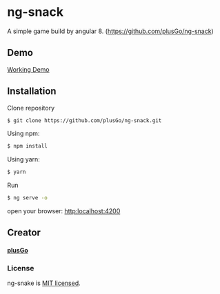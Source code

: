 # ng-snack

A simple game build by angular 8. (https://github.com/plusGo/ng-snack)



## Demo

[Working Demo](https://plusgo.github.io/ng-snack/#/)


## Installation

Clone repository
```bash
$ git clone https://github.com/plusGo/ng-snack.git
```
Using npm:

```bash
$ npm install 
```

Using yarn:

```bash
$ yarn 
```

Run
```bash
$ ng serve -o
```
open your browser: [http:localhost:4200](http:localhost:4200)


## Creator

#### [plusGo](https://github.com/plusGo)

### License

ng-snake is [MIT licensed](./LICENSE).
